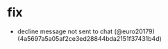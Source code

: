 # fix

* decline message not sent to chat (@euro20179) (4a5697a5a05af2ce3ed28844bda2151f37431b4d)



